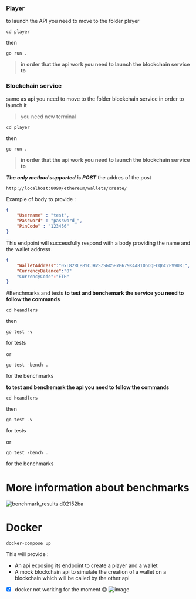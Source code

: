 ### Player
to launch the API you need to move to the folder player
```
cd player
```
then
```
go run .
```
>**in  order that the api work you need to launch the blockchain service to**



### Blockchain service
same as api you need to move to the folder blockchain service in order to launch it
>you need new terminal
```
cd player
```
then
```
go run .
```
>**in  order that the api work you need to launch the blockchain service to**

***The only method supported is POST***
the addres of the post
```
http://localhost:8090/ethereum/wallets/create/
```
Example of body to provide :
```json
{
    "Username" : "test",
    "Password" : "password_",
    "PinCode" : "123456"
}
```
This endpoint will successfully respond with a body providing the name and the wallet address 
```json
{
    "WalletAddress":"0xL82RLB8YCJHVSZSGX5HYB679K4A81O5DQFCQ6C2FV9URL",
    "CurrencyBalance":"0"
    "CurrencyCode":"ETH"
}
```
#Benchmarks and tests
**to test and benchemark the service you need to follow the commands**
```
cd heandlers
```
then 
```
go test -v
```
for tests

or 
```
go test -bench .
```
for the benchmarks

**to test and benchemark the api you need to follow the commands**
```
cd heandlers
```
then 
```
go test -v
```
for tests

or 
```
go test -bench .
```
for the benchmarks

# More information about benchmarks
![benchmark_results d02152ba](https://user-images.githubusercontent.com/56276570/190010901-b2dd2771-0e54-46e2-bbef-d5cf710b9d49.png)

# Docker
```
docker-compose up
```
This will provide : 
 - An api exposing its endpoint to create a player and a wallet
 - A mock blockchain api to simulate the creation of a wallet on a blockchain which will be called by the other api

- [x] docker not working for the moment :frowning_face:
![image](https://user-images.githubusercontent.com/56276570/190148060-87eacb8b-592e-4e47-a5a6-61b0ae74839a.png)



